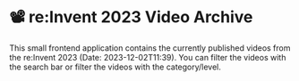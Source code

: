# 📽️ re:Invent 2023 Video Archive

This small frontend application contains the currently published videos from the re:Invent 2023 (Date: 2023-12-02T11:39).
You can filter the videos with the search bar or filter the videos with the category/level.

